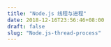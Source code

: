 ```yaml
---
title: "Node.js 线程与进程"
date: 2018-12-16T23:56:46+08:00
draft: false
slug: "Node.js-thread-process"
---
```

